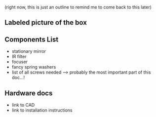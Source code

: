 (right now, this is just an outline to remind me to come back to this later)

## Labeled picture of the box


## Components List
* stationary mirror
* IR filter
* focuser
* fancy spring washers
*  list of all screws needed --> probably the most important part of this doc...!
  
## Hardware docs
* link to CAD
* link to installation instructions
